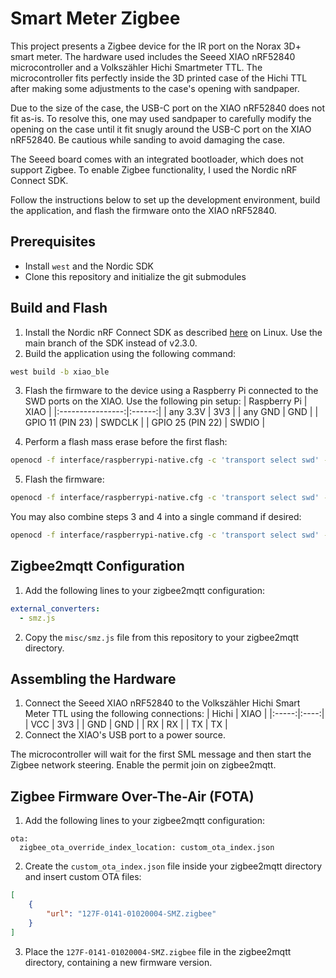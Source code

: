 # Smart Meter Zigbee

This project presents a Zigbee device for the IR port on the Norax 3D+ smart meter. The hardware used includes the Seeed XIAO nRF52840 microcontroller and a Volkszähler Hichi Smartmeter TTL. The microcontroller fits perfectly inside the 3D printed case of the Hichi TTL after making some adjustments to the case's opening with sandpaper.

Due to the size of the case, the USB-C port on the XIAO nRF52840 does not fit as-is. To resolve this, one may used sandpaper to carefully modify the opening on the case until it fit snugly around the USB-C port on the XIAO nRF52840. Be cautious while sanding to avoid damaging the case.

The Seeed board comes with an integrated bootloader, which does not support Zigbee. To enable Zigbee functionality, I used the Nordic nRF Connect SDK.

Follow the instructions below to set up the development environment, build the application, and flash the firmware onto the XIAO nRF52840.


## Prerequisites
- Install `west` and the Nordic SDK
- Clone this repository and initialize the git submodules

## Build and Flash
1. Install the Nordic nRF Connect SDK as described [here](https://developer.nordicsemi.com/nRF_Connect_SDK/doc/latest/nrf/getting_started/installing.html#gs-installing) on Linux. Use the main branch of the SDK instead of v2.3.0.
2. Build the application using the following command:
```sh
west build -b xiao_ble
```
3. Flash the firmware to the device using a Raspberry Pi connected to the SWD ports on the XIAO. Use the following pin setup:
|   Raspberry Pi   |  XIAO  |
|:----------------:|:------:|
|     any 3.3V     |   3V3  |
|      any GND     |   GND  |
| GPIO 11 (PIN 23) | SWDCLK |
| GPIO 25 (PIN 22) |  SWDIO |

4. Perform a flash mass erase before the first flash:
```sh
openocd -f interface/raspberrypi-native.cfg -c 'transport select swd' -f target/nrf52.cfg -c init -c 'reset init' -c halt -c 'nrf5 mass_erase' -c exit
```
5. Flash the firmware:
```sh
openocd -f interface/raspberrypi-native.cfg -c 'transport select swd' -f target/nrf52.cfg -c init -c 'reset init' -c halt -c 'program ./build/zephyr/merged.hex verify' -c reset -c exit
```
You may also combine steps 3 and 4 into a single command if desired:
```sh
openocd -f interface/raspberrypi-native.cfg -c 'transport select swd' -f target/nrf52.cfg -c init -c 'reset init' -c halt -c 'nrf5 mass_erase' -c 'program ./build/zephyr/zephyr.hex verify' -c reset -c exit
```

## Zigbee2mqtt Configuration
1. Add the following lines to your zigbee2mqtt configuration:
```yaml
external_converters:
  - smz.js
```
2. Copy the `misc/smz.js` file from this repository to your zigbee2mqtt directory.

## Assembling the Hardware
1. Connect the Seeed XIAO nRF52840 to the Volkszähler Hichi Smart Meter TTL using the following connections:
| Hichi | XIAO |
|:-----:|:----:|
|  VCC  |  3V3 |
|  GND  |  GND |
|   RX  |  RX  |
|   TX  |  TX  |
2. Connect the XIAO's USB port to a power source.

The microcontroller will wait for the first SML message and then start the Zigbee network steering. Enable the permit join on zigbee2mqtt.

## Zigbee Firmware Over-The-Air (FOTA)
1. Add the following lines to your zigbee2mqtt configuration:
```
ota:
  zigbee_ota_override_index_location: custom_ota_index.json
```

2. Create the `custom_ota_index.json` file inside your zigbee2mqtt directory and insert custom OTA files:
```json
[
    {
        "url": "127F-0141-01020004-SMZ.zigbee"
    }
]
```

3. Place the `127F-0141-01020004-SMZ.zigbee` file in the zigbee2mqtt directory, containing a new firmware version.